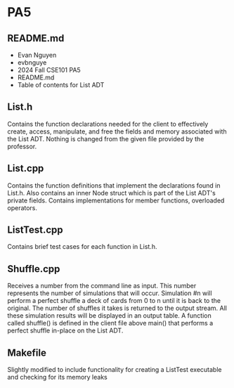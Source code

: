 # PA5
## README.md
* Evan Nguyen
* evbnguye
* 2024 Fall CSE101 PA5
* README.md
* Table of contents for List ADT 

## List.h 
Contains the function declarations needed for the client to effectively create, access, manipulate, and free the fields and memory associated with the List ADT. Nothing is changed from the given file provided by the professor.
## List.cpp
Contains the function definitions that implement the declarations found in List.h. Also contains an inner Node struct which is part of the List ADT's private fields. Contains implementations for member functions, overloaded operators.
## ListTest.cpp
Contains brief test cases for each function in List.h.  
## Shuffle.cpp
Receives a number from the command line as input. This number represents the number of simulations that will occur. Simulation #n will perform a perfect shuffle a deck of cards from 0 to n until it is back to the original. The number of shuffles it takes is returned to the output stream. All these simulation results will be displayed in an output table. A function called shuffle() is defined in the client file above main() that performs a perfect shuffle in-place on the List ADT.
## Makefile
Slightly modified to include functionality for creating a ListTest executable and checking for its memory leaks